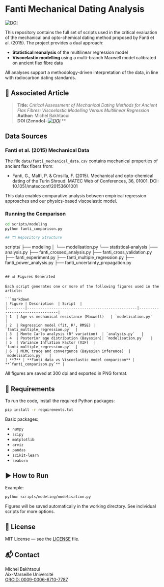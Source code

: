 # Fanti Mechanical Dating Analysis

[![DOI](https://zenodo.org/badge/DOI/10.5281/zenodo.15636193.svg)](https://doi.org/10.5281/zenodo.15636193)

This repository contains the full set of scripts used in the critical evaluation of the mechanical and opto-chemical dating method proposed by Fanti et al. (2015). The project provides a dual approach:

- **Statistical reanalysis** of the multilinear regression model
- **Viscoelastic modelling** using a multi-branch Maxwell model calibrated on ancient flax fibre data

All analyses support a methodology-driven interpretation of the data, in line with radiocarbon dating standards.

## 📄 Associated Article

> **Title:** *Critical Assessment of Mechanical Dating Methods for Ancient Flax Fibres: Viscoelastic Modelling Versus Multilinear Regression*  
> **Author:** Michel Bakhtaoui  
> **DOI (Zenodo):** *[![DOI](https://zenodo.org/badge/DOI/10.5281/zenodo.15636193.svg)](https://doi.org/10.5281/zenodo.15636193)* **

## Data Sources

### Fanti et al. (2015) Mechanical Data
The file `data/fanti_mechanical_data.csv` contains mechanical properties of ancient flax fibers from:
- Fanti, G., Malfi, P. & Crosilla, F. (2015). Mechanical and opto-chemical dating of the Turin Shroud. 
  MATEC Web of Conferences, 36, 01001. DOI: 10.1051/matecconf/20153601001

This data enables comparative analysis between empirical regression approaches and our physics-based viscoelastic model.

### Running the Comparison
```bash
cd scripts/modeling
python fanti_comparison.py

## 🗂 Repository Structure

```
scripts/
├── modeling
│   └── modelisation.py
└── statistical-analysis
    ├── analysis.py
    ├── fanti_crossed_analysis.py
    ├── fanti_cross_validation.py
    ├── fanti_experiment.py
    ├── fanti_multiple_regression.py
    ├── fanti_power_analysis.py
    ├── fanti_uncertainty_propagation.py
```

## 📊 Figures Generated

Each script generates one or more of the following figures used in the article:

```markdown
| Figure | Description  | Script  |
|--------|--------------------------------------------------|---------------------------------|
| 1  | Age vs mechanical resistance (Maxwell)   | `modelisation.py`   |
| 2  | Regression model (fit, R², RMSE) | `fanti_multiple_regression.py`  |
| 3  | Monte Carlo analysis (R² variation)  | `analysis.py`   |
| 4  | Posterior age distribution (Bayesian)| `modelisation.py`   |
| 5  | Variance Inflation Factor (VIF)  | `fanti_multiple_regression.py`  |
| 6  | MCMC trace and convergence (Bayesian inference)  | `modelisation.py`   |
| **7** | **Fanti data vs Viscoelastic model comparison** | **`fanti_comparison.py`** |
```
All figures are saved at 300 dpi and exported in PNG format.

## 🧪 Requirements

To run the code, install the required Python packages:

```bash
pip install -r requirements.txt
```

Basic packages:
- `numpy`
- `scipy`
- `matplotlib`
- `arviz`
- `pandas`
- `scikit-learn`
- `seaborn`

## ▶️ How to Run

Example:

```bash
python scripts/modeling/modelisation.py
```

Figures will be saved automatically in the working directory. See individual scripts for more options.

## 📜 License

MIT License — see the [LICENSE](LICENSE) file.

## 📬 Contact

Michel Bakhtaoui  
Aix-Marseille Université  
[ORCID: 0009-0006-6710-7787](https://orcid.org/0009-0006-6710-7787)
